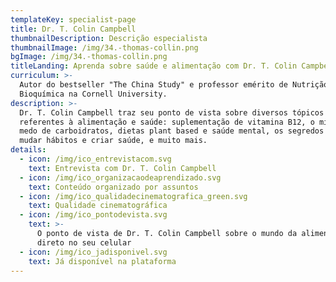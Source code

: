```yaml
---
templateKey: specialist-page
title: Dr. T. Colin Campbell
thumbnailDescription: Descrição especialista
thumbnailImage: /img/34.-thomas-collin.png
bgImage: /img/34.-thomas-collin.png
titleLanding: Aprenda sobre saúde e alimentação com Dr. T. Colin Campbell.
curriculum: >-
  Autor do bestseller "The China Study" e professor emérito de Nutrição
  Bioquímica na Cornell University.
description: >-
  Dr. T. Colin Campbell traz seu ponto de vista sobre diversos tópicos
  referentes à alimentação e saúde: suplementação de vitamina B12, o mito do
  medo de carboidratos, dietas plant based e saúde mental, os segredos para
  mudar hábitos e criar saúde, e muito mais.
details:
  - icon: /img/ico_entrevistacom.svg
    text: Entrevista com Dr. T. Colin Campbell
  - icon: /img/ico_organizacaodeaprendizado.svg
    text: Conteúdo organizado por assuntos
  - icon: /img/ico_qualidadecinematografica_green.svg
    text: Qualidade cinematográfica
  - icon: /img/ico_pontodevista.svg
    text: >-
      O ponto de vista de Dr. T. Colin Campbell sobre o mundo da alimentação
      direto no seu celular
  - icon: /img/ico_jadisponivel.svg
    text: Já disponível na plataforma
---
```



